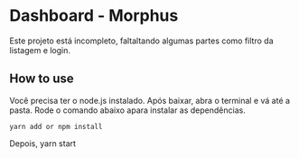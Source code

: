 # Dashboard - Morphus

Este projeto está incompleto, faltaltando algumas partes como filtro da listagem e login.

## How to use

Você precisa ter o node.js instalado.
Após baixar, abra o terminal e vá até a pasta.
Rode o comando abaixo apara instalar as dependências.

    yarn add or npm install

Depois,
yarn start
